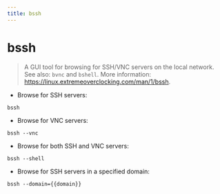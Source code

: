 ```yaml
---
title: bssh
---
```

# bssh

> A GUI tool for browsing for SSH/VNC servers on the local network.
> See also: `bvnc` and `bshell`.
> More information: <https://linux.extremeoverclocking.com/man/1/bssh>.

- Browse for SSH servers:

`bssh`

- Browse for VNC servers:

`bssh --vnc`

- Browse for both SSH and VNC servers:

`bssh --shell`

- Browse for SSH servers in a specified domain:

`bssh --domain={{domain}}`
